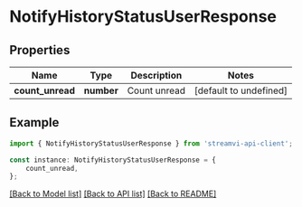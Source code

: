 # NotifyHistoryStatusUserResponse


## Properties

Name | Type | Description | Notes
------------ | ------------- | ------------- | -------------
**count_unread** | **number** | Count unread | [default to undefined]

## Example

```typescript
import { NotifyHistoryStatusUserResponse } from 'streamvi-api-client';

const instance: NotifyHistoryStatusUserResponse = {
    count_unread,
};
```

[[Back to Model list]](../README.md#documentation-for-models) [[Back to API list]](../README.md#documentation-for-api-endpoints) [[Back to README]](../README.md)
